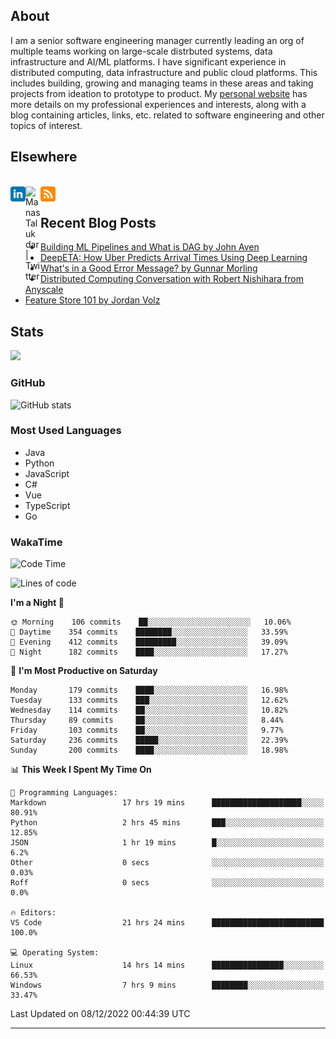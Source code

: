 ## About

I am a senior software engineering manager currently leading an org of multiple teams working on large-scale distrbuted systems, data infrastructure and AI/ML platforms. I have significant experience in distributed computing, data infrastructure and public cloud platforms. This includes building, growing and managing teams in these areas and taking projects from ideation to prototype to product. My [personal website](https://manastalukdar.github.io/) has more details on my professional experiences and interests, along with a blog containing articles, links, etc. related to software engineering and other topics of interest.

## Elsewhere

</br>

<a href="https://www.linkedin.com/in/manastalukdar" target="_blank">
  <img align="left" alt="Manas Talukdar | Linkedin" width="24px" src="https://raw.githubusercontent.com/edent/SuperTinyIcons/master/images/svg/linkedin.svg" />
</a>
<a href="https://www.twitter.com/manastalukdar" target="_blank">
  <img align="left" alt="Manas Talukdar | Twitter" width="24px" src="https://github.com/TheDudeThatCode/TheDudeThatCode/blob/master/Assets/Twitter.svg" />
</a>
<a href="https://manastalukdar.github.io/" target="_blank">
  <img align="left" alt="Manas Talukdar | Website" width="24px" src="https://github.com/edent/SuperTinyIcons/blob/master/images/svg/rss.svg" />
</a>

</br>

## Recent Blog Posts

<!-- BLOG:START -->
- [Building ML Pipelines and What is DAG by John Aven](https://manastalukdar.github.io/blog/2022/03/21/building-ml-pipelines-dag/)
- [DeepETA: How Uber Predicts Arrival Times Using Deep Learning](https://manastalukdar.github.io/blog/2022/03/21/deepeta-uber-predicts-arrival-times-deep-learning/)
- [What&#39;s in a Good Error Message? by Gunnar Morling](https://manastalukdar.github.io/blog/2022/02/11/good-error-message-gunnar-morling/)
- [Distributed Computing Conversation with Robert Nishihara from Anyscale](https://manastalukdar.github.io/blog/2022/01/24/distributed-computing-conversation-robert-nishihara-anyscale/)
- [Feature Store 101 by Jordan Volz](https://manastalukdar.github.io/blog/2022/01/22/feature-store-101-jordan-volz/)
<!-- BLOG:END -->

## Stats

![](https://komarev.com/ghpvc/?username=manastalukdar)

### GitHub

![GitHub stats](https://github-readme-stats.vercel.app/api?username=manastalukdar&show_icons=true&hide_border=true&hide_rank=true&hide_title=true&icon_color=79ff97&text_color=cecac3&bg_color=4d4b4b)

### Most Used Languages

- Java
- Python
- JavaScript
- C#
- Vue
- TypeScript
- Go

<!--
![Top Langs](https://github-readme-stats.vercel.app/api/top-langs/?username=manastalukdar&layout=compact&hide_border=true&hide_title=true&icon_color=79ff97&text_color=cecac3&bg_color=4d4b4b)
-->

### WakaTime

<!--START_SECTION:waka-->
![Code Time](http://img.shields.io/badge/Code%20Time-3%2C097%20hrs%2019%20mins-blue)

![Lines of code](https://img.shields.io/badge/From%20Hello%20World%20I%27ve%20Written-16%20Thousand%20lines%20of%20code-blue)

**I'm a Night 🦉** 

```text
🌞 Morning    106 commits    ██░░░░░░░░░░░░░░░░░░░░░░░   10.06% 
🌆 Daytime    354 commits    ████████░░░░░░░░░░░░░░░░░   33.59% 
🌃 Evening    412 commits    █████████░░░░░░░░░░░░░░░░   39.09% 
🌙 Night      182 commits    ████░░░░░░░░░░░░░░░░░░░░░   17.27%

```
📅 **I'm Most Productive on Saturday** 

```text
Monday       179 commits    ████░░░░░░░░░░░░░░░░░░░░░   16.98% 
Tuesday      133 commits    ███░░░░░░░░░░░░░░░░░░░░░░   12.62% 
Wednesday    114 commits    ██░░░░░░░░░░░░░░░░░░░░░░░   10.82% 
Thursday     89 commits     ██░░░░░░░░░░░░░░░░░░░░░░░   8.44% 
Friday       103 commits    ██░░░░░░░░░░░░░░░░░░░░░░░   9.77% 
Saturday     236 commits    █████░░░░░░░░░░░░░░░░░░░░   22.39% 
Sunday       200 commits    ████░░░░░░░░░░░░░░░░░░░░░   18.98%

```


📊 **This Week I Spent My Time On** 

```text
💬 Programming Languages: 
Markdown                 17 hrs 19 mins      ████████████████████░░░░░   80.91% 
Python                   2 hrs 45 mins       ███░░░░░░░░░░░░░░░░░░░░░░   12.85% 
JSON                     1 hr 19 mins        █░░░░░░░░░░░░░░░░░░░░░░░░   6.2% 
Other                    0 secs              ░░░░░░░░░░░░░░░░░░░░░░░░░   0.03% 
Roff                     0 secs              ░░░░░░░░░░░░░░░░░░░░░░░░░   0.0%

🔥 Editors: 
VS Code                  21 hrs 24 mins      █████████████████████████   100.0%

💻 Operating System: 
Linux                    14 hrs 14 mins      ████████████████░░░░░░░░░   66.53% 
Windows                  7 hrs 9 mins        ████████░░░░░░░░░░░░░░░░░   33.47%

```


 Last Updated on 08/12/2022 00:44:39 UTC
<!--END_SECTION:waka-->

---

<!--

**manastalukdar/manastalukdar** is a ✨ _special_ ✨ repository because its `README.md` (this file) appears on your GitHub profile.

Here are some ideas to get you started:

- 🔭 I’m currently working on ...
- 🌱 I’m currently learning ...
- 👯 I’m looking to collaborate on ...
- 🤔 I’m looking for help with ...
- 💬 Ask me about ...
- 📫 How to reach me: ...
- 😄 Pronouns: ...
- ⚡ Fun fact: ...
-->
